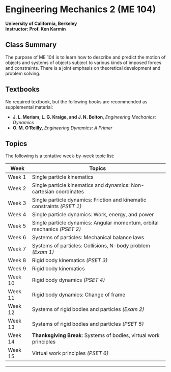 # Engineering Mechanics 2 (ME 104)
**University of California, Berkeley**  
**Instructor: Prof. Ken Karmin**

## Class Summary
The purpose of ME 104 is to learn how to describe and predict the motion of objects and systems of objects subject to various kinds of imposed forces and constraints. There is a joint emphasis on theoretical development and problem solving.

## Textbooks
No required textbook, but the following books are recommended as supplemental material:

- **J. L. Meriam, L. G. Kraige, and J. N. Bolton**, *Engineering Mechanics: Dynamics*
- **O. M. O’Reilly**, *Engineering Dynamics: A Primer*

## Topics

The following is a tentative week-by-week topic list:

| **Week** | **Topics**                                                                 |
|----------|-----------------------------------------------------------------------------|
| Week 1   | Single particle kinematics                                                  |
| Week 2   | Single particle kinematics and dynamics: Non-cartesian coordinates          |
| Week 3   | Single particle dynamics: Friction and kinematic constraints *(PSET 1)*     |
| Week 4   | Single particle dynamics: Work, energy, and power                           |
| Week 5   | Single particle dynamics: Angular momentum, orbital mechanics *(PSET 2)*    |
| Week 6   | Systems of particles: Mechanical balance laws                               |
| Week 7   | Systems of particles: Collisions, N-body problem *(Exam 1)*                 |
| Week 8   | Rigid body kinematics *(PSET 3)*                                            |
| Week 9   | Rigid body kinematics                                                       |
| Week 10  | Rigid body dynamics *(PSET 4)*                                              |
| Week 11  | Rigid body dynamics: Change of frame                                        |
| Week 12  | Systems of rigid bodies and particles *(Exam 2)*                            |
| Week 13  | Systems of rigid bodies and particles *(PSET 5)*                            |
| Week 14  | **Thanksgiving Break**: Systems of bodies, virtual work principles          |
| Week 15  | Virtual work principles *(PSET 6)*                                          |

---
